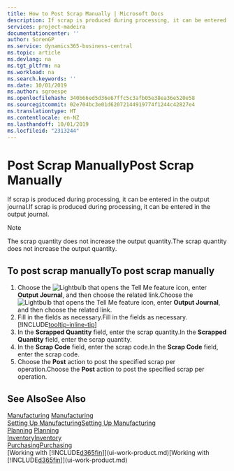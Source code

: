 ```yaml
---
title: How to Post Scrap Manually | Microsoft Docs
description: If scrap is produced during processing, it can be entered in the output journal. Note that the scrap quantity does not increase the output quantity.
services: project-madeira
documentationcenter: ''
author: SorenGP
ms.service: dynamics365-business-central
ms.topic: article
ms.devlang: na
ms.tgt_pltfrm: na
ms.workload: na
ms.search.keywords: ''
ms.date: 10/01/2019
ms.author: sgroespe
ms.openlocfilehash: 340b66ed5d36e67ffc5c3afb05e38ea36e520e58
ms.sourcegitcommit: 02e704bc3e01d62072144919774f1244c42827e4
ms.translationtype: HT
ms.contentlocale: en-NZ
ms.lasthandoff: 10/01/2019
ms.locfileid: "2313244"
---
```

# <a name="post-scrap-manually"></a><span data-ttu-id="5d5ee-104">Post Scrap Manually</span><span class="sxs-lookup"><span data-stu-id="5d5ee-104">Post Scrap Manually</span></span>
<span data-ttu-id="5d5ee-105">If scrap is produced during processing, it can be entered in the output journal.</span><span class="sxs-lookup"><span data-stu-id="5d5ee-105">If scrap is produced during processing, it can be entered in the output journal.</span></span> 

> [!NOTE]
> <span data-ttu-id="5d5ee-106">The scrap quantity does not increase the output quantity.</span><span class="sxs-lookup"><span data-stu-id="5d5ee-106">The scrap quantity does not increase the output quantity.</span></span>  

## <a name="to-post-scrap-manually"></a><span data-ttu-id="5d5ee-107">To post scrap manually</span><span class="sxs-lookup"><span data-stu-id="5d5ee-107">To post scrap manually</span></span>  
1. <span data-ttu-id="5d5ee-108">Choose the ![Lightbulb that opens the Tell Me feature](media/ui-search/search_small.png "Tell me what you want to do") icon, enter **Output Journal**, and then choose the related link.</span><span class="sxs-lookup"><span data-stu-id="5d5ee-108">Choose the ![Lightbulb that opens the Tell Me feature](media/ui-search/search_small.png "Tell me what you want to do") icon, enter **Output Journal**, and then choose the related link.</span></span>  
2. <span data-ttu-id="5d5ee-109">Fill in the fields as necessary.</span><span class="sxs-lookup"><span data-stu-id="5d5ee-109">Fill in the fields as necessary.</span></span> [!INCLUDE[tooltip-inline-tip](includes/tooltip-inline-tip_md.md)]  
3. <span data-ttu-id="5d5ee-110">In the **Scrapped Quantity** field, enter the scrap quantity.</span><span class="sxs-lookup"><span data-stu-id="5d5ee-110">In the **Scrapped Quantity** field, enter the scrap quantity.</span></span>  
4. <span data-ttu-id="5d5ee-111">In the **Scrap Code** field, enter the scrap code.</span><span class="sxs-lookup"><span data-stu-id="5d5ee-111">In the **Scrap Code** field, enter the scrap code.</span></span>  
5. <span data-ttu-id="5d5ee-112">Choose the **Post** action to post the specified scrap per operation.</span><span class="sxs-lookup"><span data-stu-id="5d5ee-112">Choose the **Post** action to post the specified scrap per operation.</span></span>  

## <a name="see-also"></a><span data-ttu-id="5d5ee-113">See Also</span><span class="sxs-lookup"><span data-stu-id="5d5ee-113">See Also</span></span>  
<span data-ttu-id="5d5ee-114">[Manufacturing](production-manage-manufacturing.md)  </span><span class="sxs-lookup"><span data-stu-id="5d5ee-114">[Manufacturing](production-manage-manufacturing.md)  </span></span>  
[<span data-ttu-id="5d5ee-115">Setting Up Manufacturing</span><span class="sxs-lookup"><span data-stu-id="5d5ee-115">Setting Up Manufacturing</span></span>](production-configure-production-processes.md)  
<span data-ttu-id="5d5ee-116">[Planning](production-planning.md)    </span><span class="sxs-lookup"><span data-stu-id="5d5ee-116">[Planning](production-planning.md)    </span></span>  
[<span data-ttu-id="5d5ee-117">Inventory</span><span class="sxs-lookup"><span data-stu-id="5d5ee-117">Inventory</span></span>](inventory-manage-inventory.md)  
[<span data-ttu-id="5d5ee-118">Purchasing</span><span class="sxs-lookup"><span data-stu-id="5d5ee-118">Purchasing</span></span>](purchasing-manage-purchasing.md)  
<span data-ttu-id="5d5ee-119">[Working with [!INCLUDE[d365fin](includes/d365fin_md.md)]](ui-work-product.md)</span><span class="sxs-lookup"><span data-stu-id="5d5ee-119">[Working with [!INCLUDE[d365fin](includes/d365fin_md.md)]](ui-work-product.md)</span></span>
